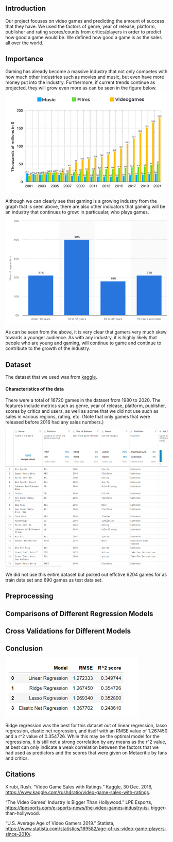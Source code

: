 ## Introduction

Our project focuses on video games and predicting the amount of success that they have. We used the factors of genre, year of release, platform, publisher and rating scores/counts from critics/players in order to predict how good a game would be. We defined how good a game is as the sales all over the world.

## Importance

Gaming has already become a massive industry that not only competes with how much other industries such as movies and music, but even have more money put into the industry. Furthermore, if current trends continue as projected, they will grow even more as can be seen in the figure below.
![Image of Comparison to film and music](/images/comparison.PNG)

Although we can clearly see that gaming is a growing industry from the graph that is seen above, there are also other indicators that gaming will be an industry that continues to grow: in particualar, who plays games.
![Image of age groups that game](/images/ageGroups.PNG)

As can be seen from the above, it is very clear that gamers very much skew towards a younger audience. As with any industry, it is highly likely that people who are young and gaming, will continue to game and continue to contribute to the growth of the industry.

## Dataset

The dataset that we used was from [kaggle](https://www.kaggle.com/rush4ratio/video-game-sales-with-ratings).

#### Characteristics of the data

There were a total of 16720 games in the dataset from 1980 to 2020.
The features include metrics such as genre, year of release, platform, publisher, scores by critics and users, as well as some that we did not use such as sales in various regions, rating, etc. (Note that only games that were released before 2016 had any sales numbers.)

![Image of data](/images/data.PNG)

We did not use this entire dataset but picked out effctive 6204 games for as train data set and 690 games as test data set.

## Preprocessing

## Comparisons of Different Regression Models

## Cross Validations for Different Models

## Conclusion

![Image of result comparisons](/images/resultConparisons2.png)

Ridge regression was the best for this dataset out of linear regression, lasso regression, elastic net regression, and itself with an RMSE value of 1.267450 and a r^2 value of 0.354726. While this may be the optimal model for the regressions, it is still not a strong correlation by any means as the r^2 value, at best can only indicate a weak correlation between the factors that we had used as predictors and the scores that were given on Metacritic by fans and critics.

## Citations

Kirubi, Rush. “Video Game Sales with Ratings.” Kaggle, 30 Dec. 2016, https://www.kaggle.com/rush4ratio/video-game-sales-with-ratings.

“The Video Games' Industry Is Bigger Than Hollywood.” LPE Esports, https://lpesports.com/e-sports-news/the-video-games-industry-is- bigger-than-hollywood.

“U.S. Average Age of Video Gamers 2019.” Statista, https://www.statista.com/statistics/189582/age-of-us-video-game-players-since-2010/.
